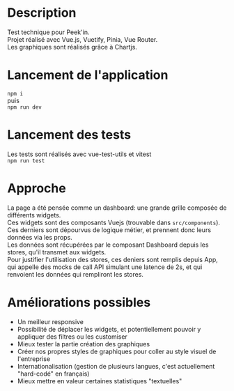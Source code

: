 # Description
Test technique pour Peek'in.  
Projet réalisé avec Vue.js, Vuetify, Pinia, Vue Router.  
Les graphiques sont réalisés grâce à Chartjs.

# Lancement de l'application
`npm i`   
puis  
`npm run dev`

# Lancement des tests
Les tests sont réalisés avec vue-test-utils et vitest  
`npm run test`

# Approche
La page a été pensée comme un dashboard: une grande grille composée de différents widgets.  
Ces widgets sont des composants Vuejs (trouvable dans `src/components`).
Ces derniers sont dépourvus de logique métier, et prennent donc leurs données via les props.  
Les données sont récupérées par le composant Dashboard depuis les stores, qu'il transmet aux widgets.  
Pour justifier l'utilisation des stores, ces deniers sont remplis depuis App, qui appelle des mocks de call API
simulant une latence de 2s, et qui renvoient les données qui rempliront les stores.

# Améliorations possibles
- Un meilleur responsive
- Possibilité de déplacer les widgets, et potentiellement pouvoir y appliquer des filtres ou les customiser
- Mieux tester la partie création des graphiques
- Créer nos propres styles de graphiques pour coller au style visuel de l'entreprise
- Internationalisation (gestion de plusieurs langues, c'est actuellement "hard-codé" en français)
- Mieux mettre en valeur certaines statistiques "textuelles"
